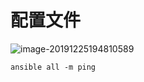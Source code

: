 # 配置文件

![image-20191225194810589](C:\Users\app\AppData\Roaming\Typora\typora-user-images\image-20191225194810589.png)


~~~
ansible all -m ping
~~~

